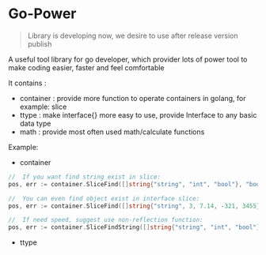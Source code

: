 Go-Power
===

> Library is developing now, we desire to use after release version publish

A useful tool library for go developer, which provider lots of power tool to make coding easier, faster and feel comfortable

It contains :
- container : provide more function to operate containers in golang, for example: slice
- ttype : make interface{} more easy to use, provide Interface to any basic data type
- math : provide most often used math/calculate functions


Example:

- container

```go
//  If you want find string exist in slice:
pos, err := container.SliceFind([]string{"string", "int", "bool"}, "bool")

//  You can even find object exist in interface slice:
pos, err := container.SliceFind([]string{"string", 3, 7.14, -321, 3455}, -321)

//  If need speed, suggest use non-reflection function:
pos, err := container.SliceFindString([]string{"string", "int", "bool"}, "bool")

```

- ttype

```go

```
